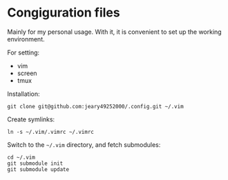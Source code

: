 Congiguration files
=====
Mainly for my personal usage.
With it, it is convenient to set up the working environment.

For setting:
* vim
* screen
* tmux

Installation:

	git clone git@github.com:jeary49252000/.config.git ~/.vim

Create symlinks:
	
	ln -s ~/.vim/.vimrc ~/.vimrc

Switch to the `~/.vim` directory, and fetch submodules:

	cd ~/.vim
	git submodule init
	git submodule update

